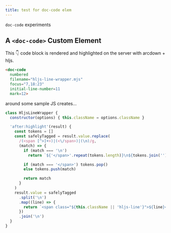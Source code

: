 ```yaml
---
title: test for doc-code elem
---
```


`doc-code` experiments

## A `<doc-code>` Custom Element

This 👇 code block is rendered and highlighted on the server with arcdown + hljs.

```html
<doc-code
  numbered
  filename="hljs-line-wrapper.mjs"
  focus="7,18:23"
  initial-line-number=11
  mark=12>
```

around some sample JS creates...

<doc-code filename="hljs-line-wrapper.mjs" numbered focus="7,18:23,420" mark=12 initial-line-number=11>

```javascript
class HljsLineWrapper {
  constructor(options) { this.className = options.className }

  'after:highlight'(result) {
    const tokens = []
    const safelyTagged = result.value.replace(
      /(<span [^>]+>)|(<\/span>)|(\n)/g,
      (match) => {
        if (match === '\n')
          return `${'</span>'.repeat(tokens.length)}\n${tokens.join('')}`

        if (match === '</span>') tokens.pop()
        else tokens.push(match)

        return match
      }
    )
    result.value = safelyTagged
      .split('\n')
      .map((line) => {
        return `<span class="${this.className || 'hljs-line'}">${line}</span>`
      })
      .join('\n')
  }
}
```

</doc-code>
